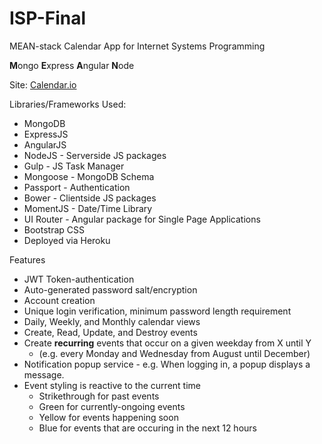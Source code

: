 # ISP-Final
MEAN-stack Calendar App for Internet Systems Programming

**M**ongo **E**xpress **A**ngular **N**ode

Site: [Calendar.io](http://ispfinal.herokuapp.com)

Libraries/Frameworks Used:
* MongoDB
* ExpressJS
* AngularJS
* NodeJS    - Serverside JS packages
* Gulp      - JS Task Manager
* Mongoose  - MongoDB Schema
* Passport  - Authentication
* Bower     - Clientside JS packages
* MomentJS  - Date/Time Library
* UI Router - Angular package for Single Page Applications
* Bootstrap CSS
* Deployed via Heroku

Features
* JWT Token-authentication
* Auto-generated password salt/encryption
* Account creation
* Unique login verification, minimum password length requirement
* Daily, Weekly, and Monthly calendar views
* Create, Read, Update, and Destroy events
* Create **recurring** events that occur on a given weekday from X until Y
  * (e.g. every Monday and Wednesday from August until December)
* Notification popup service - e.g. When logging in, a popup displays a message.
* Event styling is reactive to the current time
  * Strikethrough for past events
  * Green for currently-ongoing events
  * Yellow for events happening soon
  * Blue for events that are occuring in the next 12 hours
